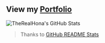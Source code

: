 ## View my [Portfolio](https://therealhona.github.io)

![TheRealHona's GitHub Stats](https://github-readme-stats.vercel.app/api?username=TheRealHona&show_icons=true&hide_border=true)
 > Thanks to [GitHub README Stats](https://github.com/anuraghazra/github-readme-stats)

